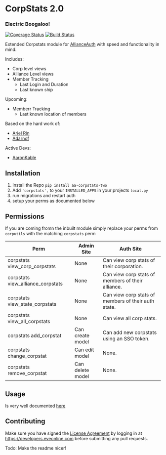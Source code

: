 # CorpStats 2.0
### Electric Boogaloo!

[![Coverage Status](https://coveralls.io/repos/github/pvyParts/allianceauth-corpstats-two/badge.svg?branch=master)](https://coveralls.io/github/pvyParts/allianceauth-corpstats-two?branch=master) [![Build Status](https://travis-ci.com/pvyParts/allianceauth-corpstats-two.svg?branch=master)](https://travis-ci.com/pvyParts/allianceauth-corpstats-two)


Extended Corpstats module for [AllianceAuth](https://gitlab.com/allianceauth/allianceauth) with speed and functionality in mind.

Includes:
 * Corp level views
 * Alliance Level views
 * Member Tracking
   * Last Login and Duration
   * Last known ship

Upcoming:
  * Memberr Tracking
    * Last known location of members
 
Based on the hard work of:
 * [Ariel Rin](https://gitlab.com/soratidus999/allianceauth/tree/new-corpstats)
 * [Adarnof](https://github.com/Adarnof/allianceauth/tree/new_corpstats)

Active Devs:
 * [AaronKable](https://github.com/pvyParts)
 
## Installation
 1. Install the Repo `pip install aa-corpstats-two`
 2. Add `'corpstats',` to your `INSTALLED_APPS` in your projects `local.py`
 3. run migrations and restart auth
 3. setup your perms as documented below

## Permissions
If you are coming fromn the inbuilt module simply replace your perms from `corputils` with the matching `corpstats` perm

 Perm | Admin Site	 | Auth Site 
 --- | --- | --- 
corpstats view_corp_corpstats | None | Can view corp stats of their corporation.
corpstats view_alliance_corpstats | None | Can view corp stats of members of their alliance.
corpstats view_state_corpstats | None | Can view corp stats of members of their auth state.
corpstats view_all_corpstats | None | Can view all corp stats.
corpstats add_corpstat | Can create model | Can add new corpstats using an SSO token.
corpstats change_corpstat |Can edit model | None.
corpstats remove_corpstat | Can delete model | None.

## Usage
Is very well documented [here](https://allianceauth.readthedocs.io/en/latest/features/apps/corpstats.html?highlight=corpstats#creating-a-corp-stats)

## Contributing
Make sure you have signed the [License Agreement](https://developers.eveonline.com/resource/license-agreement) by logging in at https://developers.eveonline.com before submitting any pull requests.

Todo: Make the readme nicer!